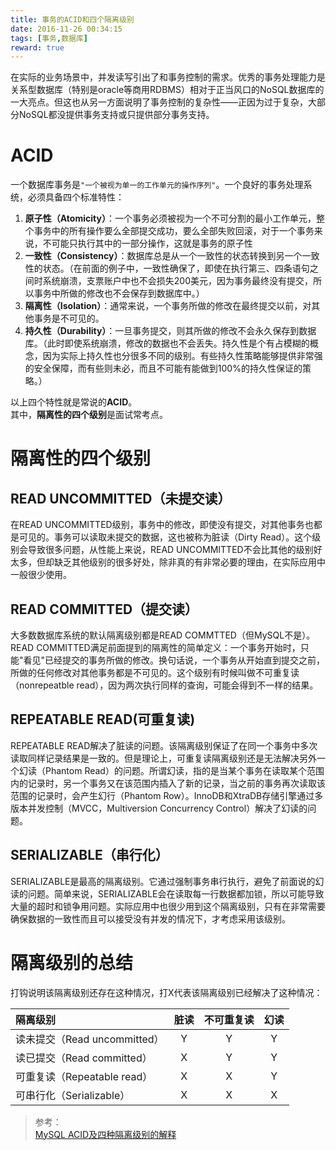 ```yaml
---
title: 事务的ACID和四个隔离级别  
date: 2016-11-26 00:34:15  
tags: [事务,数据库]  
reward: true  
---
```


在实际的业务场景中，并发读写引出了和事务控制的需求。优秀的事务处理能力是关系型数据库（特别是oracle等商用RDBMS）相对于正当风口的NoSQL数据库的一大亮点。但这也从另一方面说明了事务控制的复杂性——正因为过于复杂，大部分NoSQL都没提供事务支持或只提供部分事务支持。

<!--more-->

# ACID
一个数据库事务是`"一个被视为单一的工作单元的操作序列"`。一个良好的事务处理系统，必须具备四个标准特性：  

1. **原子性（Atomicity）**：一个事务必须被视为一个不可分割的最小工作单元，整个事务中的所有操作要么全部提交成功，要么全部失败回滚，对于一个事务来说，不可能只执行其中的一部分操作，这就是事务的原子性
2. **一致性（Consistency）**：数据库总是从一个一致性的状态转换到另一个一致性的状态。（在前面的例子中，一致性确保了，即使在执行第三、四条语句之间时系统崩溃，支票账户中也不会损失200美元，因为事务最终没有提交，所以事务中所做的修改也不会保存到数据库中。）
3. **隔离性（Isolation）**：通常来说，一个事务所做的修改在最终提交以前，对其他事务是不可见的。
4. **持久性（Durability）**：一旦事务提交，则其所做的修改不会永久保存到数据库。（此时即使系统崩溃，修改的数据也不会丢失。持久性是个有占模糊的概念，因为实际上持久性也分很多不同的级别。有些持久性策略能够提供非常强的安全保障，而有些则未必，而且不可能有能做到100%的持久性保证的策略。）

以上四个特性就是常说的**ACID**。  
其中，**隔离性的四个级别**是面试常考点。  
# 隔离性的四个级别
## READ UNCOMMITTED（未提交读）
在READ UNCOMMITTED级别，事务中的修改，即使没有提交，对其他事务也都是可见的。事务可以读取未提交的数据，这也被称为脏读（Dirty Read）。这个级别会导致很多问题，从性能上来说，READ UNCOMMITTED不会比其他的级别好太多，但却缺乏其他级别的很多好处，除非真的有非常必要的理由，在实际应用中一般很少使用。  
## READ COMMITTED（提交读）
大多数数据库系统的默认隔离级别都是READ COMMTTED（但MySQL不是）。READ COMMITTED满足前面提到的隔离性的简单定义：一个事务开始时，只能"看见"已经提交的事务所做的修改。换句话说，一个事务从开始直到提交之前，所做的任何修改对其他事务都是不可见的。这个级别有时候叫做不可重复读（nonrepeatble read），因为两次执行同样的查询，可能会得到不一样的结果。  
## REPEATABLE READ(可重复读)
REPEATABLE READ解决了脏读的问题。该隔离级别保证了在同一个事务中多次读取同样记录结果是一致的。但是理论上，可重复读隔离级别还是无法解决另外一个幻读（Phantom Read）的问题。所谓幻读，指的是当某个事务在读取某个范围内的记录时，另一个事务又在该范围内插入了新的记录，当之前的事务再次读取该范围的记录时，会产生幻行（Phantom Row）。InnoDB和XtraDB存储引擎通过多版本并发控制（MVCC，Multiversion Concurrency Control）解决了幻读的问题。  
## SERIALIZABLE（串行化）
SERIALIZABLE是最高的隔离级别。它通过强制事务串行执行，避免了前面说的幻读的问题。简单来说，SERIALIZABLE会在读取每一行数据都加锁，所以可能导致大量的超时和锁争用问题。实际应用中也很少用到这个隔离级别，只有在非常需要确保数据的一致性而且可以接受没有并发的情况下，才考虑采用该级别。  
# 隔离级别的总结
打钩说明该隔离级别还存在这种情况，打X代表该隔离级别已经解决了这种情况：  

| 隔离级别  						| 脏读  | 不可重复读 | 幻读 |
|:--------------------------- |:----:|:----:|:----:|
| 读未提交（Read uncommitted）	| Y    | Y    | Y    |
| 读已提交（Read committed）		| X    | Y    | Y    |
| 可重复读（Repeatable read）	| X    | X    | Y    |
| 可串行化（Serializable）		| X    | X    | X    |

>参考：  
[MySQL ACID及四种隔离级别的解释](http://www.cnblogs.com/xuanzhi201111/p/4103696.html)  
